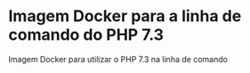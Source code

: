 # Imagem Docker para a linha de comando do PHP 7.3

Imagem Docker para utilizar o PHP 7.3 na linha de comando
